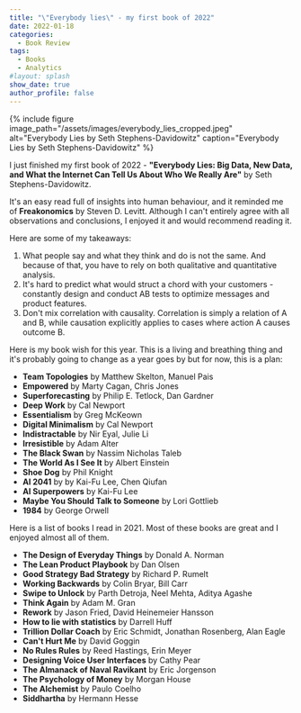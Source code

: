 ```yaml
---
title: "\"Everybody lies\" - my first book of 2022"
date: 2022-01-18
categories:
  - Book Review
tags:
  - Books
  - Analytics
#layout: splash
show_date: true
author_profile: false
---
```

  
{% include figure image_path="/assets/images/everybody_lies_cropped.jpeg" alt="Everybody Lies by Seth Stephens-Davidowitz" caption="Everybody Lies by Seth Stephens-Davidowitz" %}


I just finished my first book of 2022 - **"Everybody Lies: Big Data, New Data, and What the Internet Can Tell Us About Who We Really Are"** by Seth Stephens-Davidowitz. 

It's an easy read full of insights into human behaviour, and it reminded me of **Freakonomics** by Steven D. Levitt. Although I can't entirely agree with all observations and conclusions, I enjoyed it and would recommend reading it. 

Here are some of my takeaways:

1. What people say and what they think and do is not the same. And because of that, you have to rely on both qualitative and quantitative analysis. 
2. It's hard to predict what would struct a chord with your customers - constantly design and conduct AB tests to optimize messages and product features. 
3. Don't mix correlation with causality. Correlation is simply a relation of A and B, while causation explicitly applies to cases where action A causes outcome B. 


Here is my book wish for this year. This is a living and breathing thing and it's probably going to change as a year goes by but for now, this is a plan:

- **Team Topologies** by Matthew Skelton, Manuel Pais 
- **Empowered** by Marty Cagan, Chris Jones
- **Superforecasting** by Philip E. Tetlock, Dan Gardner 
- **Deep Work** by Cal Newport
- **Essentialism** by Greg McKeown
- **Digital Minimalism** by Cal Newport
- **Indistractable** by Nir Eyal, Julie Li
- **Irresistible** by Adam Alter
- **The Black Swan** by Nassim Nicholas Taleb 
- **The World As I See It** by Albert Einstein
- **Shoe Dog** by Phil Knight
- **AI 2041** by by Kai-Fu Lee, Chen Qiufan
- **AI Superpowers** by Kai-Fu Lee
- **Maybe You Should Talk to Someone** by Lori Gottlieb
- **1984** by George Orwell


Here is a list of books I read in 2021. Most of these books are great and I enjoyed almost all of them. 

- **The Design of Everyday Things** by Donald A. Norman
- **The Lean Product Playbook** by Dan Olsen
- **Good Strategy Bad Strategy** by Richard P. Rumelt
- **Working Backwards** by Colin Bryar, Bill Carr
- **Swipe to Unlock** by Parth Detroja, Neel Mehta, Aditya Agashe
- **Think Again** by Adam M. Gran
- **Rework** by Jason Fried, David Heinemeier Hansson
- **How to lie with statistics** by Darrell Huff
- **Trillion Dollar Coach** by Eric Schmidt, Jonathan Rosenberg, Alan Eagle
- **Can't Hurt Me** by David Goggin
- **No Rules Rules** by Reed Hastings, Erin Meyer
- **Designing Voice User Interfaces** by Cathy Pear
- **The Almanack of Naval Ravikant** by Eric Jorgenson
- **The Psychology of Money** by Morgan House
- **The Alchemist** by Paulo Coelho
- **Siddhartha** by Hermann Hesse
